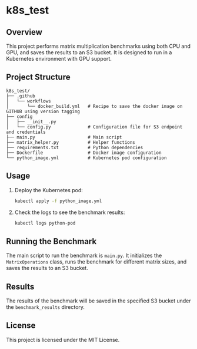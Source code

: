 # k8s_test

## Overview
This project performs matrix multiplication benchmarks using both CPU and GPU, and saves the results to an S3 bucket. It is designed to run in a Kubernetes environment with GPU support.

## Project Structure
```
k8s_test/
├── .github
│   └── workflows
│       └── docker_build.yml   # Recipe to save the docker image on GITHUB using version tagging
├── config                
│   ├── __init__.py
│   └── config.py              # Configuration file for S3 endpoint and credentials
├── main.py                    # Main script
├── matrix_helper.py           # Helper functions
├── requirements.txt           # Python dependencies
├── Dockerfile                 # Docker image configuration
└── python_image.yml           # Kubernetes pod configuration
```

## Usage

1. Deploy the Kubernetes pod:
   ```sh
   kubectl apply -f python_image.yml
   ```

2. Check the logs to see the benchmark results:
   ```sh
   kubectl logs python-pod
   ```

## Running the Benchmark
The main script to run the benchmark is `main.py`. It initializes the `MatrixOperations` class, runs the benchmark for different matrix sizes, and saves the results to an S3 bucket.

## Results
The results of the benchmark will be saved in the specified S3 bucket under the `benchmark_results` directory.

## License
This project is licensed under the MIT License.
```
